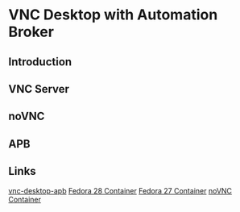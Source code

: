 VNC Desktop with Automation Broker
==================================

Introduction
------------


VNC Server
----------



noVNC
-----



APB
---

Links
-----
[vnc-desktop-apb](https://github.com/ansibleplaybookbundle/vnc-desktop-apb)
[Fedora 28 Container](https://github.com/fusor/dockerfiles/tree/master/vnc-desktop:f28)
[Fedora 27 Container](https://github.com/fusor/dockerfiles/tree/master/vnc-desktop:f27)
[noVNC Container](https://github.com/fusor/dockerfiles/tree/master/vnc-client:latest)
